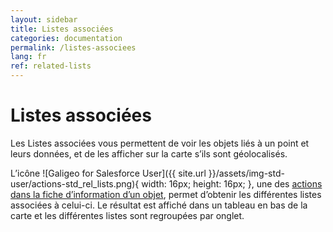 ```yaml
---
layout: sidebar
title: Listes associées
categories: documentation
permalink: /listes-associees
lang: fr
ref: related-lists
---
```


# Listes associées

Les Listes associées vous permettent de voir les objets liés à un point et leurs données, et de les afficher sur la carte s’ils sont géolocalisés.

L’icône ![Galigeo for Salesforce User]({{ site.url }}/assets/img-std-user/actions-std_rel_lists.png){ width: 16px; height: 16px; }, une des [actions dans la fiche d’information d’un objet](/actions#actions-standard), permet d’obtenir les différentes listes associées à celui-ci. Le résultat est affiché dans un tableau en bas de la carte et les différentes listes sont regroupées par onglet.
